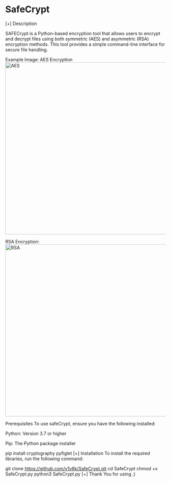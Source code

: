# SafeCrypt
[+] Description

SAFECrypt is a Python-based encryption tool that allows users to encrypt and decrypt files using both symmetric (AES) and asymmetric (RSA) encryption methods. This tool provides a simple command-line interface for secure file handling.


Example Image: AES Encryption
<img width="960" height="540" alt="AES" src="https://github.com/user-attachments/assets/b09b31ec-5ff7-4260-8e5e-3ae2c87a72d4" />


RSA Encryption:
<img width="963" height="540" alt="RSA" src="https://github.com/user-attachments/assets/6131bd61-ee7b-4635-8193-215d77b3da50" />

Prerequisites
To use safeCrypt, ensure you have the following installed:

Python: Version 3.7 or higher

Pip: The Python package installer

pip install cryptography pyfiglet
[+] Installation
To install the required libraries, run the following command:

git clone https://github.com/v1v8k/SafeCrypt.git
cd SafeCrypt
chmod +x SafeCrypt.py
python3 SafeCrypt.py
[+] Thank You for using ;)
